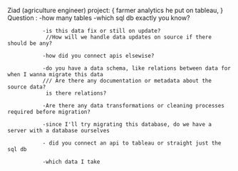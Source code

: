 Ziad (agriculture engineer) project: {
	farmer analytics
	he put on tableau, 
}
	Question : -how many tables
			   -which sql db exactly you know?

			   -is this data fix or still on update?
			   	//How will we handle data updates on source if there should be any?

			   -how did you connect apis elsewise?

			   -do you have a data schema, like relations between data for when I wanna migrate this data
			   /// Are there any documentation or metadata about the source data?
				is there relations?

			   -Are there any data transformations or cleaning processes required before migration?

			   -since I'll try migrating this database, do we have a server with a database ourselves 

			   - did you connect an api to tableau or straight just the sql db
			   
			   -which data I take
